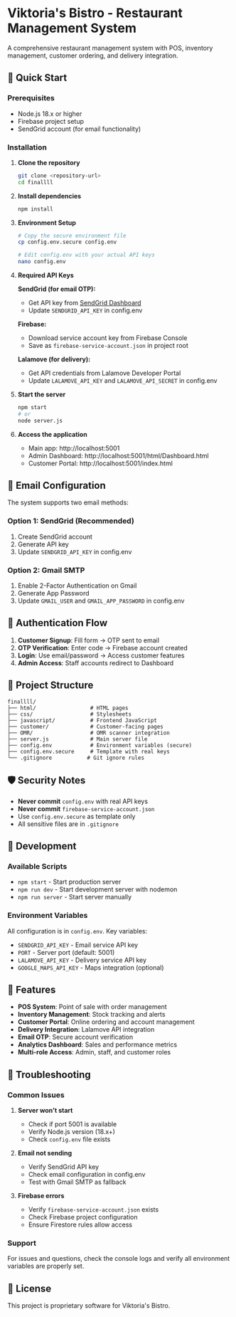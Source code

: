 # Viktoria's Bistro - Restaurant Management System

A comprehensive restaurant management system with POS, inventory management, customer ordering, and delivery integration.

## 🚀 Quick Start

### Prerequisites
- Node.js 18.x or higher
- Firebase project setup
- SendGrid account (for email functionality)

### Installation

1. **Clone the repository**
   ```bash
   git clone <repository-url>
   cd finallll
   ```

2. **Install dependencies**
   ```bash
   npm install
   ```

3. **Environment Setup**
   ```bash
   # Copy the secure environment file
   cp config.env.secure config.env
   
   # Edit config.env with your actual API keys
   nano config.env
   ```

4. **Required API Keys**
   
   **SendGrid (for email OTP):**
   - Get API key from [SendGrid Dashboard](https://app.sendgrid.com/settings/api_keys)
   - Update `SENDGRID_API_KEY` in config.env
   
   **Firebase:**
   - Download service account key from Firebase Console
   - Save as `firebase-service-account.json` in project root
   
   **Lalamove (for delivery):**
   - Get API credentials from Lalamove Developer Portal
   - Update `LALAMOVE_API_KEY` and `LALAMOVE_API_SECRET` in config.env

5. **Start the server**
   ```bash
   npm start
   # or
   node server.js
   ```

6. **Access the application**
   - Main app: http://localhost:5001
   - Admin Dashboard: http://localhost:5001/html/Dashboard.html
   - Customer Portal: http://localhost:5001/index.html

## 📧 Email Configuration

The system supports two email methods:

### Option 1: SendGrid (Recommended)
1. Create SendGrid account
2. Generate API key
3. Update `SENDGRID_API_KEY` in config.env

### Option 2: Gmail SMTP
1. Enable 2-Factor Authentication on Gmail
2. Generate App Password
3. Update `GMAIL_USER` and `GMAIL_APP_PASSWORD` in config.env

## 🔐 Authentication Flow

1. **Customer Signup**: Fill form → OTP sent to email
2. **OTP Verification**: Enter code → Firebase account created
3. **Login**: Use email/password → Access customer features
4. **Admin Access**: Staff accounts redirect to Dashboard

## 📁 Project Structure

```
finallll/
├── html/                 # HTML pages
├── css/                  # Stylesheets
├── javascript/           # Frontend JavaScript
├── customer/             # Customer-facing pages
├── OMR/                  # OMR scanner integration
├── server.js             # Main server file
├── config.env            # Environment variables (secure)
├── config.env.secure     # Template with real keys
└── .gitignore           # Git ignore rules
```

## 🛡️ Security Notes

- **Never commit** `config.env` with real API keys
- **Never commit** `firebase-service-account.json`
- Use `config.env.secure` as template only
- All sensitive files are in `.gitignore`

## 🔧 Development

### Available Scripts
- `npm start` - Start production server
- `npm run dev` - Start development server with nodemon
- `npm run server` - Start server manually

### Environment Variables
All configuration is in `config.env`. Key variables:
- `SENDGRID_API_KEY` - Email service API key
- `PORT` - Server port (default: 5001)
- `LALAMOVE_API_KEY` - Delivery service API key
- `GOOGLE_MAPS_API_KEY` - Maps integration (optional)

## 📱 Features

- **POS System**: Point of sale with order management
- **Inventory Management**: Stock tracking and alerts
- **Customer Portal**: Online ordering and account management
- **Delivery Integration**: Lalamove API integration
- **Email OTP**: Secure account verification
- **Analytics Dashboard**: Sales and performance metrics
- **Multi-role Access**: Admin, staff, and customer roles

## 🐛 Troubleshooting

### Common Issues

1. **Server won't start**
   - Check if port 5001 is available
   - Verify Node.js version (18.x+)
   - Check `config.env` file exists

2. **Email not sending**
   - Verify SendGrid API key
   - Check email configuration in config.env
   - Test with Gmail SMTP as fallback

3. **Firebase errors**
   - Verify `firebase-service-account.json` exists
   - Check Firebase project configuration
   - Ensure Firestore rules allow access

### Support
For issues and questions, check the console logs and verify all environment variables are properly set.

## 📄 License

This project is proprietary software for Viktoria's Bistro.
